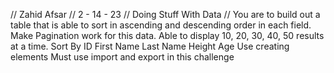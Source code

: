// Zahid Afsar
// 2 - 14 - 23 
// Doing Stuff With Data 
// You are to build out a table that is able to sort in ascending and descending order in each field.
Make Pagination work for this data.
Able to display 10, 20, 30, 40, 50 results at a time.
Sort By
ID
First Name
Last Name
Height
Age
Use creating elements
Must use import and export in this challenge